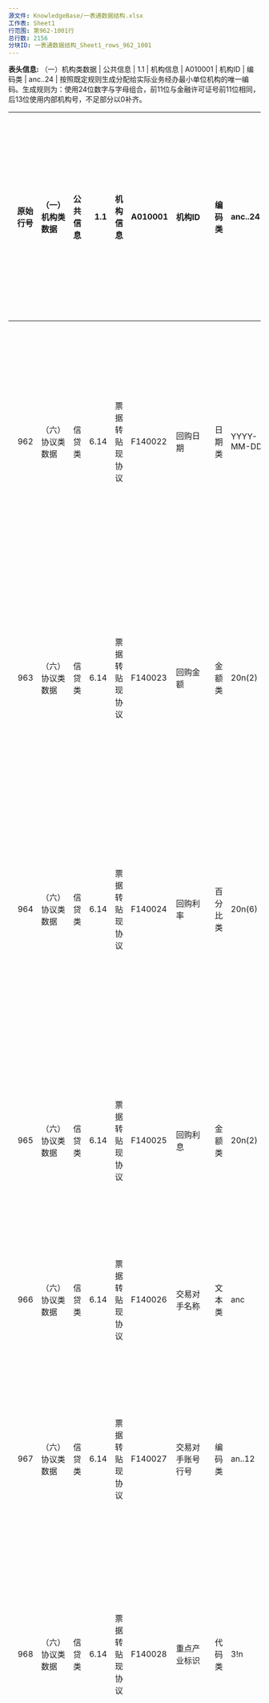 ```yaml
---
源文件: KnowledgeBase/一表通数据结构.xlsx
工作表: Sheet1
行范围: 第962-1001行
总行数: 2156
分块ID: 一表通数据结构_Sheet1_rows_962_1001
---
```


**表头信息:** （一）机构类数据 | 公共信息 | 1.1 | 机构信息 | A010001 | 机构ID | 编码类 | anc..24 | 按照既定规则生成分配给实际业务经办最小单位机构的唯一编码。生成规则为：使用24位数字与字母组合，前11位与金融许可证号前11位相同，后13位使用内部机构号，不足部分以0补齐。

|   原始行号 | （一）机构类数据   | 公共信息   |   1.1 | 机构信息       | A010001   | 机构ID                                      | 编码类   | anc..24    | 按照既定规则生成分配给实际业务经办最小单位机构的唯一编码。生成规则为：使用24位数字与字母组合，前11位与金融许可证号前11位相同，后13位使用内部机构号，不足部分以0补齐。                                                                                                                                                              |
|-----------:|:-------------------|:-----------|------:|:---------------|:----------|:--------------------------------------------|:---------|:-----------|:-----------------------------------------------------------------------------------------------------------------------------------------------------------------------------------------------------------------------------------------------------------------------------------------------------------------------------------|
|        962 | （六）协议类数据   | 信贷类     |  6.14 | 票据转贴现协议 | F140022   | 回购日期                                    | 日期类   | YYYY-MM-DD | 约定回购/返售日期，参考日期通用填报要求。“质押式回购正回购”、“质押式回购逆回购”、“买断式回购正回购”、“买断式回购逆回购”类业务，填报该字段。“转贴现买断”、“转贴现卖断”该字段置为9999-12-31。                                                                                                                                        |
|        963 | （六）协议类数据   | 信贷类     |  6.14 | 票据转贴现协议 | F140023   | 回购金额                                    | 金额类   | 20n(2)     | 约定回购/返售总金额。“质押式回购正回购”、“质押式回购逆回购”、“买断式回购正回购”、“买断式回购逆回购”类业务，填报该字段，回购前如无法填报的可以置空。“转贴现买断”、“转贴现卖断”该字段置空。                                                                                                                                          |
|        964 | （六）协议类数据   | 信贷类     |  6.14 | 票据转贴现协议 | F140024   | 回购利率                                    | 百分比类 | 20n(6)     | 转贴现交易中，回购该票据的利率。“质押式回购正回购”“质押式回购逆回购” “买断式回购正回购” “买断式回购逆回购”类业务，填报该字段，回购前如无法填报的可以置空。“转贴现买断” “转贴现卖断”该字段置空。                                                                                                                                    |
|        965 | （六）协议类数据   | 信贷类     |  6.14 | 票据转贴现协议 | F140025   | 回购利息                                    | 金额类   | 20n(2)     | 转贴现交易中，回购该票据产生的利息。“质押式回购正回购”、“质押式回购逆回购” “买断式回购正回购” “买断式回购逆回购”类业务，填报该字段，回购前如无法填报的可以置空。“转贴现买断”、“转贴现卖断”该字段置空。                                                                                                                             |
|        966 | （六）协议类数据   | 信贷类     |  6.14 | 票据转贴现协议 | F140026   | 交易对手名称                                | 文本类   | anc        | 交易对手方中文名称。                                                                                                                                                                                                                                                                                                               |
|        967 | （六）协议类数据   | 信贷类     |  6.14 | 票据转贴现协议 | F140027   | 交易对手账号行号                            | 编码类   | an..12     | 交易对手账号对应的银行机构代码（即12位人行支付行号），跨境交易行号可填SWIFT编码。对方账号和对方户名必须填实际收款人，不可填中间过渡账户或清算账户。涉及第三方支付平台的，可以为null。                                                                                                                                              |
|        968 | （六）协议类数据   | 信贷类     |  6.14 | 票据转贴现协议 | F140028   | 重点产业标识                                | 代码类   | 3!n        | 贷款业务必须填报，按贷款实际投向的项目或领域填报。其他业务如不适用可填null。3位数字代码构成。其中，第一位对应“产业结构调整类型”。                                                                                                                                                                                                  |
|            |                    |            |       |                |           |                                             |          |            | 1 鼓励 按国家发改委《产业结构调整指导目录》分类                                                                                                                                                                                                                                                                                    |
|            |                    |            |       |                |           |                                             |          |            | 2 限制 按国家发改委《产业结构调整指导目录》分类                                                                                                                                                                                                                                                                                    |
|            |                    |            |       |                |           |                                             |          |            | 3 淘汰 按国家发改委《产业结构调整指导目录》分类                                                                                                                                                                                                                                                                                    |
|            |                    |            |       |                |           |                                             |          |            | 0 不涉及 未纳入《产业结构调整指导目录》分类                                                                                                                                                                                                                                                                                        |
|            |                    |            |       |                |           |                                             |          |            | 第二位对应“工业转型升级标识”，字典如下：0.否,1.是。                                                                                                                                                                                                                                                                                |
|            |                    |            |       |                |           |                                             |          |            | 第三位对应“战略新兴产业类型”。                                                                                                                                                                                                                                                                                                     |
|            |                    |            |       |                |           |                                             |          |            | 1 节能环保 见国家统计局2018版《战略性新兴产业分类目录》。                                                                                                                                                                                                                                                                          |
|            |                    |            |       |                |           |                                             |          |            | 2 新一代信息技术 见国家统计局2018版《战略性新兴产业分类目录》。                                                                                                                                                                                                                                                                    |
|            |                    |            |       |                |           |                                             |          |            | 3 生物医药 见国家统计局2018版《战略性新兴产业分类目录》。                                                                                                                                                                                                                                                                          |
|            |                    |            |       |                |           |                                             |          |            | 4 高端装备制造 见国家统计局2018版《战略性新兴产业分类目录》。                                                                                                                                                                                                                                                                      |
|            |                    |            |       |                |           |                                             |          |            | 5 新能源 见国家统计局2018版《战略性新兴产业分类目录》。                                                                                                                                                                                                                                                                            |
|            |                    |            |       |                |           |                                             |          |            | 6 新材料 见国家统计局2018版《战略性新兴产业分类目录》。                                                                                                                                                                                                                                                                            |
|            |                    |            |       |                |           |                                             |          |            | 7 新能源汽车 见国家统计局2018版《战略性新兴产业分类目录》。                                                                                                                                                                                                                                                                        |
|            |                    |            |       |                |           |                                             |          |            | 8 数字创意 见国家统计局2018版《战略性新兴产业分类目录》。                                                                                                                                                                                                                                                                          |
|            |                    |            |       |                |           |                                             |          |            | 9 相关服务 见国家统计局2018版《战略性新兴产业分类目录》。                                                                                                                                                                                                                                                                          |
|            |                    |            |       |                |           |                                             |          |            | 0 不涉及 未纳入国家统计局2018版《战略性新兴产业分类目录》                                                                                                                                                                                                                                                                          |
|        969 | （六）协议类数据   | 信贷类     |  6.14 | 票据转贴现协议 | F140029   | 经办员工ID                                  | 编码类   | anc..32    | 业务经办员工的员工ID；若为自动审批，则填写“自动”。                                                                                                                                                                                                                                                                                 |
|        970 | （六）协议类数据   | 信贷类     |  6.14 | 票据转贴现协议 | F140030   | 审查员工ID                                  | 编码类   | anc..32    | 业务审查员工的员工ID，一般为最后审查人；若为自动审批，则填写“自动”；若不涉及则填null。                                                                                                                                                                                                                                             |
|        971 | （六）协议类数据   | 信贷类     |  6.14 | 票据转贴现协议 | F140031   | 审批员工ID                                  | 编码类   | anc..32    | 业务审批人的员工ID，一般为最后审批人；若为自动审批，则填写“自动”；若为集体审议审批，填列至提交审议前的最后审批人ID。                                                                                                                                                                                                               |
|        972 | （六）协议类数据   | 信贷类     |  6.14 | 票据转贴现协议 | F140032   | 或有负债标识                                | 指示器类 | 1!n        | 填报该笔业务是否为或有负债。字典如下：0.否,1.是。                                                                                                                                                                                                                                                                                  |
|        973 | （六）协议类数据   | 信贷类     |  6.14 | 票据转贴现协议 | F140033   | 票据状态                                    | 代码类   | 2!n        | 截止报送日票据状态。                                                                                                                                                                                                                                                                                                               |
|            |                    |            |       |                |           |                                             |          |            | 01 正常 票据未到期                                                                                                                                                                                                                                                                                                                 |
|            |                    |            |       |                |           |                                             |          |            | 02 卖断 转贴现卖断                                                                                                                                                                                                                                                                                                                 |
|            |                    |            |       |                |           |                                             |          |            | 03 解付 票据到期且出票人已付款                                                                                                                                                                                                                                                                                                     |
|            |                    |            |       |                |           |                                             |          |            | 04 垫款 票据到期产生垫款                                                                                                                                                                                                                                                                                                           |
|            |                    |            |       |                |           |                                             |          |            | 05 核销 贷款核销                                                                                                                                                                                                                                                                                                                   |
|            |                    |            |       |                |           |                                             |          |            | 00 其他                                                                                                                                                                                                                                                                                                                            |
|        974 | （六）协议类数据   | 信贷类     |  6.14 | 票据转贴现协议 | F140034   | 备注                                        | 文本类   | anc        | 描述其他字段未能详尽说明的情况，或标注对本条报送记录的特殊说明。不同备注事项用英文半角分号隔开。                                                                                                                                                                                                                                   |
|        975 | （六）协议类数据   | 信贷类     |  6.14 | 票据转贴现协议 | F140035   | 采集日期                                    | 日期类   | YYYY-MM-DD | 数据表字段信息的采集日期，特定日历日的标识。由日历年、日历月、日历日等数据组合表示。                                                                                                                                                                                                                                               |
|        976 | （六）协议类数据   | 信贷类     |  6.15 | 房地产贷款协议 | F150001   | 协议ID                                      | 编码类   | anc..60    | 按照既定规则生成用于区分与金融消费者或第三方发生金融业务及其他民事法律关系约定的条件，如合同、票据等的编码。生成规则为：采用60位数字与字母组合，前11位与金融许可证号前11位相同，后49位使用合同号，不足部分以0补齐。                                                                                                                |
|        977 | （六）协议类数据   | 信贷类     |  6.15 | 房地产贷款协议 | F150017   | 机构ID                                      | 编码类   | anc..24    | 按照既定规则生成分配给实际业务经办最小单位机构的唯一编码。生成规则为：使用24位数字与字母组合，前11位与金融许可证号前11位相同，后13位使用内部机构号，不足部分以0补齐。                                                                                                                                                              |
|        978 | （六）协议类数据   | 信贷类     |  6.15 | 房地产贷款协议 | F150002   | 房地产开发贷款对应的项目资本金比例          | 百分比类 | 20n(6)     | 该笔房地产开发贷款对应的项目资本金比例。若非房地产贷款则填报null。                                                                                                                                                                                                                                                                 |
|        979 | （六）协议类数据   | 信贷类     |  6.15 | 房地产贷款协议 | F150003   | 房地产开发贷款对应的项目资本金金额          | 金额类   | 20n(2)     | 该笔房地产开发贷款对应的项目资本金。若非房地产贷款则填报null，单位为元。                                                                                                                                                                                                                                                           |
|        980 | （六）协议类数据   | 信贷类     |  6.15 | 房地产贷款协议 | F150004   | 房地产开发贷款对应的项目投资额              | 金额类   | 20n(2)     | 该笔房地产开发贷款对应的项目投资额。若非房地产贷款则填报null，单位为元。                                                                                                                                                                                                                                                           |
|        981 | （六）协议类数据   | 信贷类     |  6.15 | 房地产贷款协议 | F150005   | 商业用房购房贷款购买主体类型                | 代码类   | 2!n        | 商业用房购房贷款的购房主体，主要分为企业购买商业用房贷款、个人购买商业用房贷款、null。                                                                                                                                                                                                                                             |
|        982 | （六）协议类数据   | 信贷类     |  6.15 | 房地产贷款协议 | F150006   | 个人住房贷款对应的住房套数                  | 数值类   | n..4       | 个人住房贷款对应的房屋属于该借款人所购买住房的具体套数。2010年6月份以前的存量个人住房贷款，填报机构按照信贷记录、住房信息系统及贷款申请人提供的有关信息进行区分。2010年6月份以后发放的个人住房贷款，按照住建部、人民银行和原银监会（建房[2010]83号）联合发文标准认定。落实“因城施策”的省市，按照当地制定的差别化住房信贷政策区分。 |
|        983 | （六）协议类数据   | 信贷类     |  6.15 | 房地产贷款协议 | F150007   | 贷款价值比                                  | 百分比类 | 20n(6)     | 报告期末贷款余额与房地产押品市场价值的比值。根据房地产押品价值的波动特性，合理确定价值重估频率，每年至少重估一次。房地产开发贷款则填null。                                                                                                                                                                                         |
|        984 | （六）协议类数据   | 信贷类     |  6.15 | 房地产贷款协议 | F150008   | 新建个人住房贷款标识                        | 代码类   | 2!n        | 新建个人住房贷款反映填报机构向个人发放的用于购买第一次出售的住房的贷款。二手房屋贷反映填报机构向个人发放的用于购买非第一次出售的住房的贷款。                                                                                                                                                                                       |
|            |                    |            |       |                |           |                                             |          |            | 01 新建住房贷款 填报机构向个人发放的用于购买第一次出售的住房的贷款                                                                                                                                                                                                                                                                 |
|            |                    |            |       |                |           |                                             |          |            | 02 二手房屋贷款 填报机构向个人发放的用于购买非第一次出售的住房的贷款                                                                                                                                                                                                                                                               |
|        985 | （六）协议类数据   | 信贷类     |  6.15 | 房地产贷款协议 | F150009   | 个人住房贷款利率分类标识                    | 代码类   | 2!n        | 个人住房贷款利率的种类。                                                                                                                                                                                                                                                                                                           |
|            |                    |            |       |                |           |                                             |          |            | 01 个人住房贷款利率为固定利率贷款                                                                                                                                                                                                                                                                                                  |
|            |                    |            |       |                |           |                                             |          |            | 02 基于贷款市场报价利率（LPR）                                                                                                                                                                                                                                                                                                     |
|            |                    |            |       |                |           |                                             |          |            | 03 其他                                                                                                                                                                                                                                                                                                                            |
|        986 | （六）协议类数据   | 信贷类     |  6.15 | 房地产贷款协议 | F150010   | 个人住房贷款基于贷款市场报价利率（LPR）标识 | 代码类   | 2!n        | 发放的个人住房贷款中，合同利率基于LPR浮动的贷款的利率区间分布。                                                                                                                                                                                                                                                                    |
|            |                    |            |       |                |           |                                             |          |            | 01 贷款利率＜LPR                                                                                                                                                                                                                                                                                                                   |
|            |                    |            |       |                |           |                                             |          |            | 02 贷款利率=LPR                                                                                                                                                                                                                                                                                                                    |
|            |                    |            |       |                |           |                                             |          |            | 03 贷款利率＜LPR+60bp                                                                                                                                                                                                                                                                                                              |
|            |                    |            |       |                |           |                                             |          |            | 04 贷款利率=LPR+60bp                                                                                                                                                                                                                                                                                                               |
|            |                    |            |       |                |           |                                             |          |            | 05 贷款利率﹥LPR+60bp                                                                                                                                                                                                                                                                                                              |
|            |                    |            |       |                |           |                                             |          |            | 00 不基于贷款市场报价利率（LPR）                                                                                                                                                                                                                                                                                                   |
|        987 | （六）协议类数据   | 信贷类     |  6.15 | 房地产贷款协议 | F150011   | 个人住房贷款对应房屋建筑面积                | 数值类   | 20n(2)     | 个人住房贷款对应房屋的建筑面积。                                                                                                                                                                                                                                                                                                   |
|        988 | （六）协议类数据   | 信贷类     |  6.15 | 房地产贷款协议 | F150012   | 个人住房贷款偿债收入比                      | 百分比类 | 20n(6)     | 房产支出与收入比=（本次贷款的月还款额+月物业管理费）/家庭月均收入，可根据审贷记录确定房产支出与收入比。                                                                                                                                                                                                                            |
|        989 | （六）协议类数据   | 信贷类     |  6.15 | 房地产贷款协议 | F150013   | 个人住房贷款首付金额                        | 金额类   | 20n(2)     | 个人住房贷款对应的房屋首付金额。                                                                                                                                                                                                                                                                                                   |
|        990 | （六）协议类数据   | 信贷类     |  6.15 | 房地产贷款协议 | F150014   | 个人住房贷款对应房屋总价                    | 金额类   | 20n(2)     | 个人住房贷款对应的房屋房屋总价。                                                                                                                                                                                                                                                                                                   |
|        991 | （六）协议类数据   | 信贷类     |  6.15 | 房地产贷款协议 | F150015   | 个人住房贷款对应房地产押品市场价值          | 金额类   | 20n(2)     | 该笔个人住房贷款对应的房屋押品的在当前统计节点的市场价值。                                                                                                                                                                                                                                                                         |
|        992 | （六）协议类数据   | 信贷类     |  6.15 | 房地产贷款协议 | F150016   | 采集日期                                    | 日期类   | YYYY-MM-DD | 数据表字段信息的采集日期，特定日历日的标识。由日历年、日历月、日历日等数据组合表示。                                                                                                                                                                                                                                               |
|        993 | （六）协议类数据   | 信贷类     |  6.16 | 融资租赁协议   | F160001   | 协议ID                                      | 编码类   | anc..60    | 按照既定规则生成用于区分与金融消费者或第三方发生金融业务及其他民事法律关系约定的条件，如合同、票据等的编码。生成规则为：采用60位数字与字母组合，前11位与金融许可证号前11位相同，后49位使用合同号，不足部分以0补齐。                                                                                                                |
|        994 | （六）协议类数据   | 信贷类     |  6.16 | 融资租赁协议   | F160002   | 机构ID                                      | 编码类   | anc..24    | 按照既定规则生成分配给实际业务经办最小单位机构的唯一编码。生成规则为：使用24位数字与字母组合，前11位与金融许可证号前11位相同，后13位使用内部机构号，不足部分以0补齐。                                                                                                                                                              |
|        995 | （六）协议类数据   | 信贷类     |  6.16 | 融资租赁协议   | F160003   | 融资租赁类型                                | 代码类   | 2!n        | 按照融资租赁物属性进行类型划分。                                                                                                                                                                                                                                                                                                   |
|            |                    |            |       |                |           |                                             |          |            | 01 金融机构设备租赁                                                                                                                                                                                                                                                                                                                |
|            |                    |            |       |                |           |                                             |          |            | 02 电信设备租赁                                                                                                                                                                                                                                                                                                                    |
|            |                    |            |       |                |           |                                             |          |            | 03 教育、医疗设备租赁                                                                                                                                                                                                                                                                                                              |
|            |                    |            |       |                |           |                                             |          |            | 04 工程机械租赁                                                                                                                                                                                                                                                                                                                    |
|            |                    |            |       |                |           |                                             |          |            | 05 大型交通运输工具（飞机、船舶等）租赁                                                                                                                                                                                                                                                                                            |
|            |                    |            |       |                |           |                                             |          |            | 00 其他                                                                                                                                                                                                                                                                                                                            |
|        996 | （六）协议类数据   | 信贷类     |  6.16 | 融资租赁协议   | F160004   | 融资租赁方式                                | 代码类   | 2!n        | 按照融资租赁物属性进行类型划分。                                                                                                                                                                                                                                                                                                   |
|            |                    |            |       |                |           |                                             |          |            | 01 直接融资租赁 直接融资租赁是指租赁公司用自有资金、银行贷款或招股等方式，在国际或国内金融市场上筹集资金，向设备制造厂家购进用户所需设备，然后再租给承租企业使用的一种主要融资租赁方式                                                                                                                                             |
|            |                    |            |       |                |           |                                             |          |            | 02 售后回租 将自制或外购的资产出售，然后向买方租回使用。回租是承租人将其所拥有的物品出售给出租人，再从出租人手里将该物品重新租回，此种租赁形式称为回租                                                                                                                                                                             |
|            |                    |            |       |                |           |                                             |          |            | 00 其他 未包含在上述范围内的其他方式                                                                                                                                                                                                                                                                                               |
|        997 | （六）协议类数据   | 信贷类     |  6.16 | 融资租赁协议   | F160005   | 租赁标的物                                  | 文本类   | anc..32    | 对租赁标的物的描述，按照租赁合同中约定的租赁标的物填报。                                                                                                                                                                                                                                                                           |
|        998 | （六）协议类数据   | 信贷类     |  6.16 | 融资租赁协议   | F160006   | 承租人编号                                  | 文本类   | anc        | 承租人在银行的客户编号，供应链融资的填写供应链融资编码。                                                                                                                                                                                                                                                                           |
|        999 | （六）协议类数据   | 信贷类     |  6.16 | 融资租赁协议   | F160007   | 承租人名称                                  | 文本类   | anc..200   | 承租租赁物的客户名称。                                                                                                                                                                                                                                                                                                             |
|       1000 | （六）协议类数据   | 信贷类     |  6.16 | 融资租赁协议   | F160008   | 承租人账号                                  | 文本类   | anc        | 承租租赁物的客户账户。                                                                                                                                                                                                                                                                                                             |
|       1001 | （六）协议类数据   | 信贷类     |  6.16 | 融资租赁协议   | F160009   | 承租人开户行名称                            | 文本类   | anc        | 承租租赁物的客户账户对应的银行名称。                                                                                                                                                                                                                                                                                               |